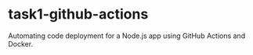 # task1-github-actions
Automating code deployment for a Node.js app using GitHub Actions and Docker.
